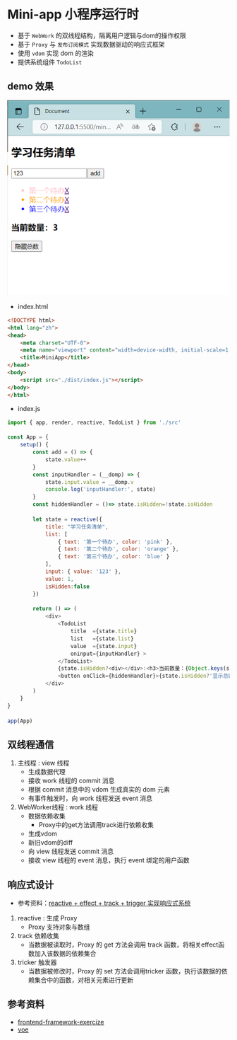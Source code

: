 # Mini-app 小程序运行时
- 基于 `WebWork` 的双线程结构，隔离用户逻辑与dom的操作权限
- 基于 `Proxy` 与 `发布订阅模式` 实现数据驱动的响应式框架
- 使用 `vdom` 实现 dom 的渲染
- 提供系统组件 `TodoList`

## demo 效果

![](images/demo.png)

- index.html
```html
<!DOCTYPE html>
<html lang="zh">
<head>
    <meta charset="UTF-8">
    <meta name="viewport" content="width=device-width, initial-scale=1.0">
    <title>MiniApp</title>
</head>
<body>
    <script src="./dist/index.js"></script>
</body>
</html>
```
- index.js
``` js
import { app, render, reactive, TodoList } from './src'

const App = {
    setup() {
        const add = () => {
            state.value++
        }
        const inputHandler = (__domp) => {
            state.input.value = __domp.v
            console.log('inputHandler:', state)
        }
        const hiddenHandler = ()=> state.isHidden=!state.isHidden

        let state = reactive({
            title: "学习任务清单",
            list: [
                { text: '第一个待办', color: 'pink' },
                { text: '第二个待办', color: 'orange' },
                { text: '第三个待办', color: 'blue' }
            ],
            input: { value: '123' },
            value: 1,
            isHidden:false
        })

        return () => (
            <div>
                <TodoList 
                    title  ={state.title}
                    list   ={state.list} 
                    value  ={state.input} 
                    oninput={inputHandler} >
                </TodoList>
                {state.isHidden?<div></div>:<h3>当前数量：{Object.keys(state.list).length}</h3>}
                <button onClick={hiddenHandler}>{state.isHidden?'显示总数':'隐藏总数'}</button>
            </div>
        )
    }
}

app(App)

```

## 双线程通信
1. 主线程 : view 线程
   - 生成数据代理
   - 接收 work 线程的 commit 消息
   - 根据 commit 消息中的 vdom 生成真实的 dom 元素
   - 有事件触发时，向 work 线程发送 event 消息
2. WebWorker线程 : work 线程
   - 数据依赖收集 
     - Proxy中的get方法调用track进行依赖收集
   - 生成vdom 
   - 新旧vdom的diff
   - 向 view 线程发送 commit 消息
   - 接收 view 线程的 event 消息，执行 event 绑定的用户函数

## 响应式设计
- 参考资料：[reactive + effect + track + trigger 实现响应式系统](https://cloud.tencent.com/developer/article/2054897)
1. reactive : 生成 Proxy
   - Proxy 支持对象与数组 
2. track 依赖收集
   - 当数据被读取时，Proxy 的 get 方法会调用 track 函数，将相关effect函数加入该数据的依赖集合
3. tricker 触发器
   - 当数据被修改时，Proxy 的 set 方法会调用tricker 函数，执行该数据的依赖集合中的函数，对相关元素进行更新

## 参考资料
- [frontend-framework-exercize](https://github.com/QuarkGluonPlasma/frontend-framework-exercize)
- [voe](https://github.com/sxzxiaofeng/voe)
